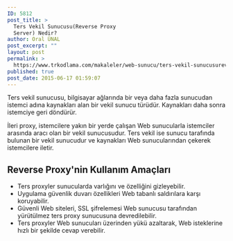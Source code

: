 ```yaml
---
ID: 5812
post_title: >
  Ters Vekil Sunucusu(Reverse Proxy
  Server) Nedir?
author: Oral ÜNAL
post_excerpt: ""
layout: post
permalink: >
  https://www.trkodlama.com/makaleler/web-sunucu/ters-vekil-sunucusureverse-proxy-server-nedir-5812.html
published: true
post_date: 2015-06-17 01:59:07
---
```

Ters vekil sunucusu, bilgisayar ağlarında bir veya daha fazla sunucudan istemci adına kaynakları alan bir vekil sunucu türüdür. Kaynakları daha sonra istemciye geri döndürür.

İleri proxy, istemcilere yakın bir yerde çalışan Web sunucularla istemciler arasında aracı olan bir vekil sunucusudur. Ters vekil ise sunucu tarafında bulunan bir vekil sunucudur ve kaynakları Web sunucularından çekerek istemcilere iletir.
<h2>Reverse Proxy'nin Kullanım Amaçları</h2>
<ul>
 	<li>Ters proxyler sunucularda varlığını ve özelliğini gizleyebilir.</li>
 	<li>Uygulama güvenlik duvarı özellikleri Web tabanlı saldırılara karşı koruyabilir.</li>
 	<li>Güvenli Web siteleri, SSL şifrelemesi Web sunucusu tarafından yürütülmez ters proxy sunucusuna devredilebilir.</li>
 	<li>Ters proxyler Web sunucuları üzerinden yükü azaltarak, Web isteklerine hızlı bir şekilde cevap verebilir.</li>
</ul>